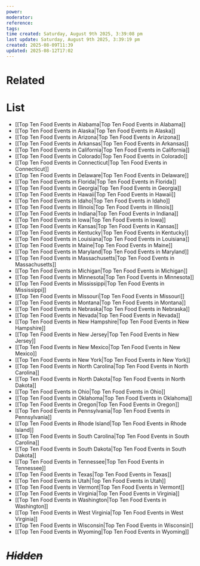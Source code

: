```yaml
---
power: 
moderator: 
reference: 
tags: 
time created: Saturday, August 9th 2025, 3:39:08 pm
last update: Saturday, August 9th 2025, 3:39:19 pm
created: 2025-08-09T11:39
updated: 2025-08-12T17:02
---
```

# Related
# List
- [[Top Ten Food Events in Alabama|Top Ten Food Events in Alabama]]
- [[Top Ten Food Events in Alaska|Top Ten Food Events in Alaska]]
- [[Top Ten Food Events in Arizona|Top Ten Food Events in Arizona]]
- [[Top Ten Food Events in Arkansas|Top Ten Food Events in Arkansas]]
- [[Top Ten Food Events in California|Top Ten Food Events in California]]
- [[Top Ten Food Events in Colorado|Top Ten Food Events in Colorado]]
- [[Top Ten Food Events in Connecticut|Top Ten Food Events in Connecticut]]
- [[Top Ten Food Events in Delaware|Top Ten Food Events in Delaware]]
- [[Top Ten Food Events in Florida|Top Ten Food Events in Florida]]
- [[Top Ten Food Events in Georgia|Top Ten Food Events in Georgia]]
- [[Top Ten Food Events in Hawaii|Top Ten Food Events in Hawaii]]
- [[Top Ten Food Events in Idaho|Top Ten Food Events in Idaho]]
- [[Top Ten Food Events in Illinois|Top Ten Food Events in Illinois]]
- [[Top Ten Food Events in Indiana|Top Ten Food Events in Indiana]]
- [[Top Ten Food Events in Iowa|Top Ten Food Events in Iowa]]
- [[Top Ten Food Events in Kansas|Top Ten Food Events in Kansas]]
- [[Top Ten Food Events in Kentucky|Top Ten Food Events in Kentucky]]
- [[Top Ten Food Events in Louisiana|Top Ten Food Events in Louisiana]]
- [[Top Ten Food Events in Maine|Top Ten Food Events in Maine]]
- [[Top Ten Food Events in Maryland|Top Ten Food Events in Maryland]]
- [[Top Ten Food Events in Massachusetts|Top Ten Food Events in Massachusetts]]
- [[Top Ten Food Events in Michigan|Top Ten Food Events in Michigan]]
- [[Top Ten Food Events in Minnesota|Top Ten Food Events in Minnesota]]
- [[Top Ten Food Events in Mississippi|Top Ten Food Events in Mississippi]]
- [[Top Ten Food Events in Missouri|Top Ten Food Events in Missouri]]
- [[Top Ten Food Events in Montana|Top Ten Food Events in Montana]]
- [[Top Ten Food Events in Nebraska|Top Ten Food Events in Nebraska]]
- [[Top Ten Food Events in Nevada|Top Ten Food Events in Nevada]]
- [[Top Ten Food Events in New Hampshire|Top Ten Food Events in New Hampshire]]
- [[Top Ten Food Events in New Jersey|Top Ten Food Events in New Jersey]]
- [[Top Ten Food Events in New Mexico|Top Ten Food Events in New Mexico]]
- [[Top Ten Food Events in New York|Top Ten Food Events in New York]]
- [[Top Ten Food Events in North Carolina|Top Ten Food Events in North Carolina]]
- [[Top Ten Food Events in North Dakota|Top Ten Food Events in North Dakota]]
- [[Top Ten Food Events in Ohio|Top Ten Food Events in Ohio]]
- [[Top Ten Food Events in Oklahoma|Top Ten Food Events in Oklahoma]]
- [[Top Ten Food Events in Oregon|Top Ten Food Events in Oregon]]
- [[Top Ten Food Events in Pennsylvania|Top Ten Food Events in Pennsylvania]]
- [[Top Ten Food Events in Rhode Island|Top Ten Food Events in Rhode Island]]
- [[Top Ten Food Events in South Carolina|Top Ten Food Events in South Carolina]]
- [[Top Ten Food Events in South Dakota|Top Ten Food Events in South Dakota]]
- [[Top Ten Food Events in Tennessee|Top Ten Food Events in Tennessee]]
- [[Top Ten Food Events in Texas|Top Ten Food Events in Texas]]
- [[Top Ten Food Events in Utah|Top Ten Food Events in Utah]]
- [[Top Ten Food Events in Vermont|Top Ten Food Events in Vermont]]
- [[Top Ten Food Events in Virginia|Top Ten Food Events in Virginia]]
- [[Top Ten Food Events in Washington|Top Ten Food Events in Washington]]
- [[Top Ten Food Events in West Virginia|Top Ten Food Events in West Virginia]]
- [[Top Ten Food Events in Wisconsin|Top Ten Food Events in Wisconsin]]
- [[Top Ten Food Events in Wyoming|Top Ten Food Events in Wyoming]]

# *~~Hidden~~*